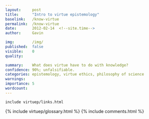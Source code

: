 ```yaml
---
layout:     post
title:      "Intro to virtue epistemology"
baselink:   /know-virtue
permalink:  /know-virtue
date:       2012-02-14  <!--site.time-->
author:     Gavin

img:        /img/
published:	false
visible: 	0
quality: 	

summary:    What does virtue have to do with knowledge?
confidence:	90%; unfalsifiable.
categories: epistemology, virtue ethics, philosophy of science
warnings:	
importance: 5
wordcount:		
---
```


	include virtuep/links.html		




{%	include virtuep/glossary.html		%}
{%  include comments.html %}